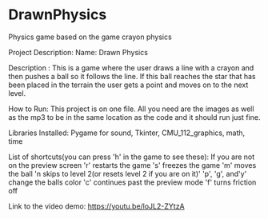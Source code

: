# DrawnPhysics
Physics game based on the game crayon physics

Project Description:
 Name: Drawn Physics


Description : This is a game where the user draws a line with a crayon and then pushes a ball so it follows the line. If this ball reaches the star that has been placed in the terrain the user gets a point and moves on to the next level.

How to Run: This project is on one file. All you need are the images as well as the mp3 to be in the same location as the code and it should run just fine.

Libraries Installed: Pygame for sound, Tkinter, CMU_112_graphics, math, time

List of shortcuts(you can press 'h' in the game to see these):
If you are not on the preview screen 'r' restarts the game
's' freezes the game
'm' moves the ball
'n skips to level 2(or resets level 2 if you are on it)'
'p', 'g', and'y' change the balls color
'c' continues past the preview mode
'f' turns friction off

Link to the video demo: https://youtu.be/loJL2-ZYtzA
